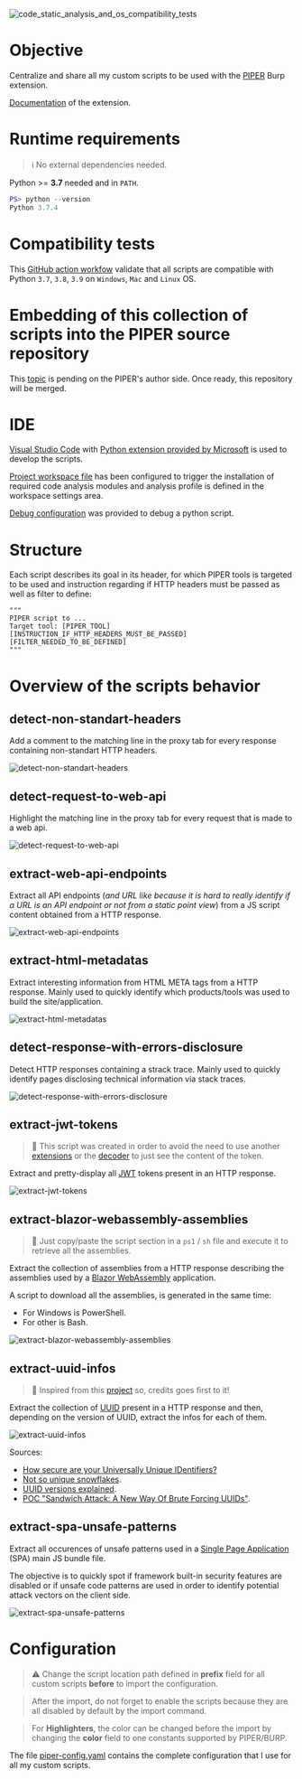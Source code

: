 ![code_static_analysis_and_os_compatibility_tests](https://github.com/righettod/burp-piper-custom-scripts/workflows/code_static_analysis_and_os_compatibility_tests/badge.svg?branch=main)

# Objective

Centralize and share all my custom scripts to be used with the [PIPER](https://portswigger.net/bappstore/e4e0f6c4f0274754917dcb5f4937bb9e) Burp extension.

[Documentation](https://blog.silentsignal.eu/2020/03/27/unix-style-approach-to-web-application-testing/) of the extension.

# Runtime requirements

> :information_source: No external dependencies needed.

Python >= **3.7** needed and in `PATH`.

```powershell
PS> python --version
Python 3.7.4
```

# Compatibility tests

This [GitHub action workfow](.github/workflows/static_code_analysis.yml) validate that all scripts are compatible with Python `3.7`, `3.8`, `3.9` on `Windows`, `Mac` and `Linux` OS.

# Embedding of this collection of scripts into the PIPER source repository

This [topic](https://github.com/silentsignal/burp-piper/issues/8) is pending on the PIPER's author side. Once ready, this repository will be merged.

# IDE

[Visual Studio Code](https://code.visualstudio.com/) with [Python extension provided by Microsoft](https://marketplace.visualstudio.com/items?itemName=ms-python.python) is used to develop the scripts.

[Project workspace file](project.code-workspace) has been configured to trigger the installation of required code analysis modules and analysis profile is defined in the workspace settings area.

[Debug configuration](.vscode/launch.json) was provided to debug a python script. 

# Structure

Each script describes its goal in its header, for which PIPER tools is targeted to be used and instruction regarding if HTTP headers must be passed as well as filter to define:

```text
"""
PIPER script to ...
Target tool: [PIPER_TOOL]
[INSTRUCTION_IF_HTTP_HEADERS_MUST_BE_PASSED]
[FILTER_NEEDED_TO_BE_DEFINED]
"""
```

# Overview of the scripts behavior

## detect-non-standart-headers

Add a comment to the matching line in the proxy tab for every response containing non-standart HTTP headers.

![detect-non-standart-headers](images/detect-non-standart-headers.png)

## detect-request-to-web-api

Highlight the matching line in the proxy tab for every request that is made to a web api.

![detect-request-to-web-api](images/detect-request-to-web-api.png)

## extract-web-api-endpoints

Extract all API endpoints (*and URL like because it is hard to really identify if a URL is an API endpoint or not from a static point view*) from a JS script content obtained from a HTTP response.

![extract-web-api-endpoints](images/extract-web-api-endpoints.png)

## extract-html-metadatas

Extract interesting information from HTML META tags from a HTTP response. Mainly used to quickly identify which products/tools was used to build the site/application.

![extract-html-metadatas](images/extract-html-metadatas.png)

## detect-response-with-errors-disclosure

Detect HTTP responses containing a strack trace. Mainly used to quickly identify pages disclosing technical information via stack traces.

![detect-response-with-errors-disclosure](images/detect-response-with-errors-disclosure.png)

## extract-jwt-tokens

> :dart: This script was created in order to avoid the need to use another [extensions](https://portswigger.net/bappstore) or the [decoder](https://portswigger.net/burp/documentation/desktop/tools/decoder) to just see the content of the token.

Extract and pretty-display all [JWT](https://jwt.io/introduction) tokens present in an HTTP response.

![extract-jwt-tokens](images/extract-jwt-tokens.png)

## extract-blazor-webassembly-assemblies

> :dart: Just copy/paste the script section in a `ps1` / `sh` file and execute it to retrieve all the assemblies.

Extract the collection of assemblies from a HTTP response describing the assemblies used by a [Blazor WebAssembly](https://blazor-university.com/overview/blazor-hosting-models/) application.

A script to download all the assemblies, is generated in the same time:
* For Windows is PowerShell.
* For other is Bash.

![extract-blazor-webassembly-assemblies](images/extract-blazor-webassembly-assemblies.png)

## extract-uuid-infos

> :clap: Inspired from this [project](https://github.com/silentsignal/burp-uuid) so, credits goes first to it!

Extract the collection of [UUID](https://en.wikipedia.org/wiki/Universally_unique_identifier) present in a HTTP response and then, depending on the version of UUID, extract the infos for each of them.

![extract-uuid-infos](images/extract-uuid-infos.png)

Sources:
* [How secure are your Universally Unique IDentifiers?](https://versprite.com/blog/universally-unique-identifiers/)
* [Not so unique snowflakes](https://blog.silentsignal.eu/2017/02/17/not-so-unique-snowflakes/).
* [UUID versions explained](https://www.uuidtools.com/uuid-versions-explained).
* [POC "Sandwich Attack: A New Way Of Brute Forcing UUIDs"](https://gist.github.com/righettod/45d59e1d8eb83fe351a9e9aafb37f91f).

## extract-spa-unsafe-patterns

Extract all occurences of unsafe patterns used in a [Single Page Application](https://en.wikipedia.org/wiki/Single-page_application) (SPA) main JS bundle file.

The objective is to quickly spot if framework built-in security features are disabled or if unsafe code patterns are used in order to identify potential attack vectors on the client side.

![extract-spa-unsafe-patterns](images/extract-spa-unsafe-patterns.png)

# Configuration

> :warning: Change the script location path defined in **prefix** field for all custom scripts **before** to import the configuration.

> After the import, do not forget to enable the scripts because they are all disabled by default by the import command.

> For **Highlighters**, the color can be changed before the import by changing the **color** field to one constants supported by PIPER/BURP.

The file [piper-config.yaml](piper-config.yaml) contains the complete configuration that I use for all my custom scripts.

